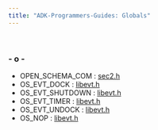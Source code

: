 ```yaml
---
title: "ADK-Programmers-Guides: Globals"
---
```


 

### - o -

- OPEN_SCHEMA_COM : <a href="sec2_8h.md#a453e6542f2cb31abde608e81d8ba6837a24dcfcb843f3986df1d863c45e09bcdb">sec2.h</a>
- OS_EVT_DOCK : <a href="libevt_8h.md#a47782499daa82ca02ceec0dde367c162aec9658ee40107e166a1dac5d8efc29a1">libevt.h</a>
- OS_EVT_SHUTDOWN : <a href="libevt_8h.md#a47782499daa82ca02ceec0dde367c162ae25c516903050b08d5cd015e625bf3af">libevt.h</a>
- OS_EVT_TIMER : <a href="libevt_8h.md#a47782499daa82ca02ceec0dde367c162a55c5d33fac553b62a4a2988c2b53af96">libevt.h</a>
- OS_EVT_UNDOCK : <a href="libevt_8h.md#a47782499daa82ca02ceec0dde367c162a37f3b245fe203131c78859388aa7d6ec">libevt.h</a>
- OS_NOP : <a href="libevt_8h.md#a47782499daa82ca02ceec0dde367c162a46e70b83f1a2498c9325b00cb2cf4e3e">libevt.h</a>

